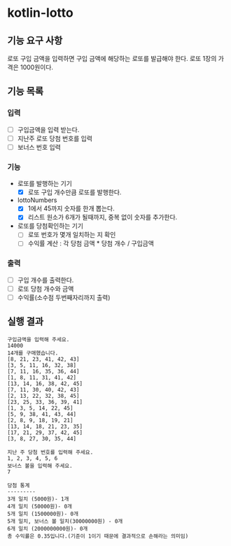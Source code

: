 # kotlin-lotto

## 기능 요구 사항

로또 구입 금액을 입력하면 구입 금액에 해당하는 로또를 발급해야 한다.
로또 1장의 가격은 1000원이다.

## 기능 목록

### 입력

- [ ] 구입금액을 입력 받는다.
- [ ] 지난주 로또 당첨 번호를 입력
- [ ] 보너스 번호 입력

### 기능

- 로또를 발행하는 기기
    - [X] 로또 구입 개수만큼 로또를 발행한다.

- lottoNumbers
    - [X] 1에서 45까지 숫자를 한개 뽑는다.
    - [X] 리스트 원소가 6개가 될때까지, 중복 없이 숫자를 추가한다.

- 로또를 당첨확인하는 기기
    - [ ] 로또 번호가 몇개 일치하는 지 확인
    - [ ] 수익률 계산 : 각 당첨 금액 * 당첨 개수 / 구입금액

### 출력

- [ ] 구입 개수를 출력한다.
- [ ] 로또 당첨 개수와 금액
- [ ] 수익률(소수점 두번째자리까지 출력)

## 실행 결과

```
구입금액을 입력해 주세요.
14000
14개를 구매했습니다.
[8, 21, 23, 41, 42, 43]
[3, 5, 11, 16, 32, 38]
[7, 11, 16, 35, 36, 44]
[1, 8, 11, 31, 41, 42]
[13, 14, 16, 38, 42, 45]
[7, 11, 30, 40, 42, 43]
[2, 13, 22, 32, 38, 45]
[23, 25, 33, 36, 39, 41]
[1, 3, 5, 14, 22, 45]
[5, 9, 38, 41, 43, 44]
[2, 8, 9, 18, 19, 21]
[13, 14, 18, 21, 23, 35]
[17, 21, 29, 37, 42, 45]
[3, 8, 27, 30, 35, 44]

지난 주 당첨 번호를 입력해 주세요.
1, 2, 3, 4, 5, 6
보너스 볼을 입력해 주세요.
7

당첨 통계
---------
3개 일치 (5000원)- 1개
4개 일치 (50000원)- 0개
5개 일치 (1500000원)- 0개
5개 일치, 보너스 볼 일치(30000000원) - 0개
6개 일치 (2000000000원)- 0개
총 수익률은 0.35입니다.(기준이 1이기 때문에 결과적으로 손해라는 의미임)
```
